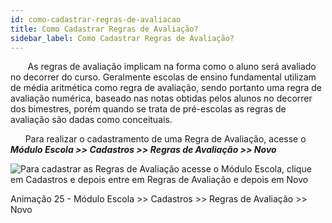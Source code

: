 ```yaml
---
id: como-cadastrar-regras-de-avaliacao
title: Como Cadastrar Regras de Avaliação?
sidebar_label: Como Cadastrar Regras de Avaliação?
---
```


&nbsp;&nbsp;&nbsp;&nbsp;&nbsp;&nbsp;&nbsp;As regras de avaliação implicam na forma como o aluno será avaliado no decorrer do curso. Geralmente escolas de ensino fundamental utilizam de média aritmética como regra de avaliação, sendo portanto uma regra de avaliação numérica, baseado nas notas obtidas pelos alunos no decorrer dos bimestres, porém quando se trata de pré-escolas as regras de avaliação são dadas como conceituais.

&nbsp;&nbsp;&nbsp;&nbsp;&nbsp;&nbsp;Para realizar o cadastramento de uma Regra de Avaliação, acesse o ***Módulo Escola >> Cadastros >> Regras de Avaliação >> Novo***

![Para cadastrar as Regras de Avaliação acesse o  Módulo Escola, clique em Cadastros e depois entre em Regras de Avaliação e depois em Novo](/img/treinamento-gif/cadastrar_regra_avaliacao.gif)

<p class="centerText">Animação 25 - Módulo Escola >> Cadastros >> Regras de Avaliação >> Novo</p>
